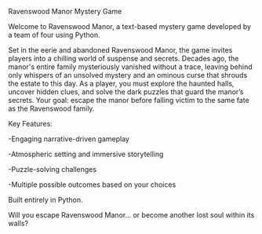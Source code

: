 
Ravenswood Manor Mystery Game

Welcome to Ravenswood Manor, a text-based mystery game developed by a team of four using Python.

Set in the eerie and abandoned Ravenswood Manor, the game invites players into a chilling world of suspense and secrets. Decades ago, the manor's entire family mysteriously vanished without a trace, leaving behind only whispers of an unsolved mystery and an ominous curse that shrouds the estate to this day.
  As a player, you must explore the haunted halls, uncover hidden clues, and solve the dark puzzles that guard the manor’s secrets. Your goal: escape the manor before falling victim to the same fate as the Ravenswood family.

Key Features:

-Engaging narrative-driven gameplay

-Atmospheric setting and immersive storytelling

-Puzzle-solving challenges

-Multiple possible outcomes based on your choices

Built entirely in Python.

Will you escape Ravenswood Manor... or become another lost soul within its walls?
